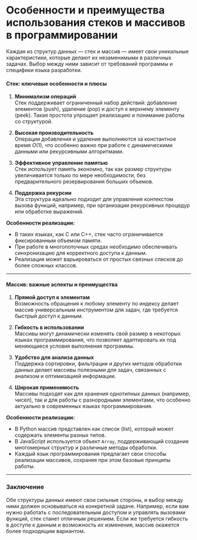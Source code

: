 # Особенности и преимущества использования стеков и массивов в программировании

Каждая из структур данных — стек и массив — имеет свои уникальные характеристики, которые делают их незаменимыми в различных задачах. Выбор между ними зависит от требований программы и специфики языка разработки.

#### Стек: ключевые особенности и плюсы

1. **Минимализм операций**  
   Стек поддерживает ограниченный набор действий: добавление элементов (push), удаление (pop) и доступ к верхнему элементу (peek). Такая простота упрощает реализацию и понимание работы со структурой.

2. **Высокая производительность**  
   Операции добавления и удаления выполняются за константное время $O(1)$, что особенно важно при работе с динамическими данными или рекурсивными алгоритмами.

3. **Эффективное управление памятью**  
   Стек использует память экономно, так как размер структуры увеличивается только по мере необходимости, без предварительного резервирования больших объемов.

4. **Поддержка рекурсии**  
   Эта структура идеально подходит для управления контекстом вызова функций, например, при организации рекурсивных процедур или обработке выражений.

**Особенности реализации:**  
- В таких языках, как C или C++, стек часто ограничивается фиксированным объемом памяти.  
- При работе в многопоточных средах необходимо обеспечивать синхронизацию для корректного доступа к данным.  
- Реализация может варьироваться от простых связных списков до более сложных классов.

---

#### Массив: важные аспекты и преимущества

1. **Прямой доступ к элементам**  
   Возможность обращения к любому элементу по индексу делает массив универсальным инструментом для задач, где требуется быстрый доступ к данным.

2. **Гибкость в использовании**  
   Массивы могут динамически изменять свой размер в некоторых языках программирования, что позволяет адаптировать их под меняющиеся условия выполнения программы.

3. **Удобство для анализа данных**  
   Поддержка сортировки, фильтрации и других методов обработки данных делает массивы полезными для задач, связанных с анализом и оптимизацией информации.

4. **Широкая применимость**  
   Массивы подходят как для хранения однотипных данных (например, чисел), так и для работы с разнородными элементами, что особенно актуально в современных языках программирования.

**Особенности реализации:**  
- В Python массив представлен как список (list), который может содержать элементы разных типов.  
- В JavaScript используется объект `Array`, поддерживающий создание многомерных структур и различные методы обработки.  
- Каждый язык программирования предлагает свои способы реализации массивов, сохраняя при этом базовые принципы работы.

---

### Заключение
Обе структуры данных имеют свои сильные стороны, и выбор между ними должен основываться на конкретной задаче. Например, если вам нужно работать с последовательным доступом и управлять вызовами функций, стек станет отличным решением. Если же требуется гибкость в доступе к данным и возможность их изменения, массив окажется более подходящим вариантом.
